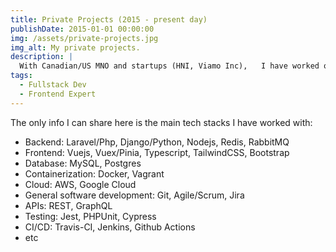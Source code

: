 ```yaml
---
title: Private Projects (2015 - present day)
publishDate: 2015-01-01 00:00:00
img: /assets/private-projects.jpg
img_alt: My private projects.
description: |
  With Canadian/US MNO and startups (HNI, Viamo Inc),	I have worked on various projects that I can't share publicly in this site. Please contact me if you are curious about the role I played, my contributions, and any transferable skills that might benefit your organization. 
tags:
  - Fullstack Dev
  - Frontend Expert
---
```


The only info I can share here is the main tech stacks	I have worked with:
- Backend: Laravel/Php, Django/Python, Nodejs, Redis, RabbitMQ
- Frontend: Vuejs, Vuex/Pinia, Typescript, TailwindCSS, Bootstrap
- Database: MySQL, Postgres
- Containerization: Docker, Vagrant
- Cloud: AWS, Google Cloud
- General software development:	Git, Agile/Scrum, Jira
- APIs: REST, GraphQL
- Testing: Jest, PHPUnit, Cypress
- CI/CD: Travis-CI, Jenkins, Github Actions
- etc